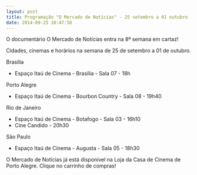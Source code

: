 ```yaml
---
layout: post
title: Programação "O Mercado de Notícias" - 25 setembro a 01 outubro
date: 2014-09-25 10:47:58
---
```

O documentário O Mercado de Notícias entra na 8ª semana em cartaz!

Cidades, cinemas e horários na semana de 25 de setembro a 01 de outubro.

Brasília

* Espaço Itaú de Cinema - Brasília - Sala 07 - 18h

Porto Alegre

* Espaço Itaú de Cinema - Bourbon Country - Sala 08 - 19h40

Rio de Janeiro

* Espaço Itaú de Cinema - Botafogo - Sala 03 - 16h10
* Cine Candido - 20h30

São Paulo

* Espaço Itaú de Cinema - Augusta - Sala 05 - 18h30

O Mercado de Notícias já está disponível na Loja da Casa de Cinema de Porto Alegre. Clique no carrinho de compras!